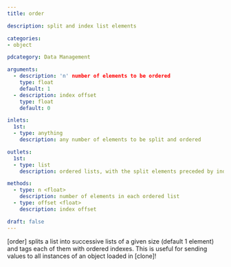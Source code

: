 ```yaml
---
title: order

description: split and index list elements

categories:
- object

pdcategory: Data Management

arguments:
  - description: 'n' number of elements to be ordered
    type: float
    default: 1
  - description: index offset
    type: float
    default: 0

inlets:
  1st:
  - type: anything
    description: any number of elements to be split and ordered

outlets:
  1st:
  - type: list
    description: ordered lists, with the split elements preceded by index

methods:
  - type: n <float>
    description: number of elements in each ordered list
  - type: offset <float>
    description: index offset

draft: false
---
```


[order] splits a list into successive lists of a given size (default 1 element) and tags each of them with ordered indexes. This is useful for sending values to all instances of an object loaded in [clone]!
